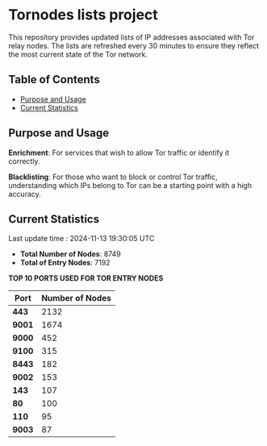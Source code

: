 # Tornodes lists project

This repository provides updated lists of IP addresses associated with Tor relay nodes. The lists are refreshed every 30 minutes to ensure they reflect the most current state of the Tor network.

## Table of Contents

- [Purpose and Usage](#purpose-and-usage)
- [Current Statistics](#current-statistics)


## Purpose and Usage

**Enrichment**: For services that wish to allow Tor traffic or identify it correctly.

**Blacklisting**: For those who want to block or control Tor traffic, understanding which IPs belong to Tor can be a starting point with a high accuracy.

## Current Statistics

Last update time : 2024-11-13 19:30:05 UTC

- **Total Number of Nodes**: 8749
- **Total of Entry Nodes**: 7192

**TOP 10 PORTS USED FOR TOR ENTRY NODES**

| **Port** | **Number of Nodes** |
|------|-----------------|
| **443**   | 2132  |
| **9001**   | 1674  |
| **9000**   | 452  |
| **9100**   | 315  |
| **8443**   | 182  |
| **9002**   | 153  |
| **143**   | 107  |
| **80**   | 100  |
| **110**   | 95  |
| **9003**   | 87  |

